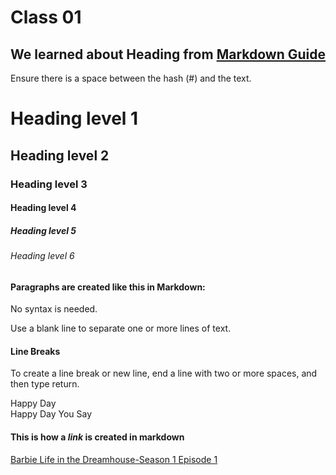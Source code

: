 # Class 01

## We learned about Heading from [Markdown Guide](https://www.markdownguide.org/basic-syntax/)

Ensure there is a space between the hash (#) and the text.

# Heading level 1
## Heading level 2
### Heading level 3
#### Heading level 4
##### Heading level 5
###### Heading level 6


#### Paragraphs are created like this in Markdown:

No syntax is needed. 

Use a blank line to separate one or more lines of text.


#### Line Breaks

To create a line break or new line, end a line with two or more spaces, and then type return.

Happy Day    
Happy Day You Say


#### This is how a ***link*** is created in markdown
[Barbie Life in the Dreamhouse-Season 1 Episode 1](https://www.youtube.com/watch?v=nTDirUh_MHA)
